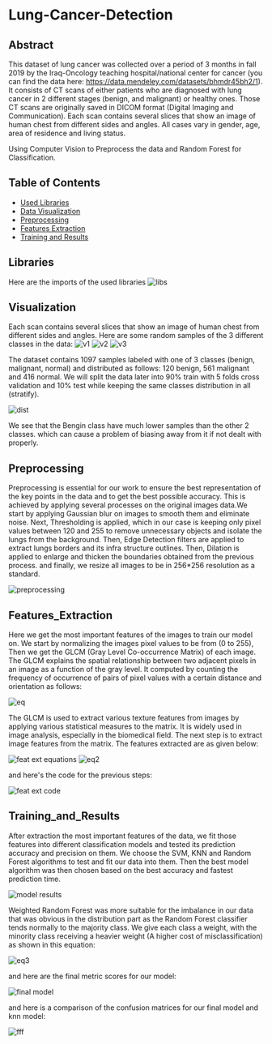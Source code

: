 # Lung-Cancer-Detection

## Abstract

This dataset of lung cancer was collected over a period of 3 months in fall 2019 by the Iraq-Oncology teaching hospital/national center for cancer (you can find the data here: https://data.mendeley.com/datasets/bhmdr45bh2/1).
It consists of CT scans of either patients who are diagnosed with lung cancer in 2 different stages (benign, and malignant) or healthy ones. Those CT scans are originally saved in DICOM format (Digital Imaging and Communication).
Each scan contains several slices that show an image of human chest from different sides and angles. All cases vary in gender, age, area of residence and living status.

Using Computer Vision to Preprocess the data and Random Forest for Classification.


## Table of Contents

- [Used Libraries](#Libraries)
- [Data Visualization](#Visualization)
- [Preprocessing](#Preprocessing)
- [Features Extraction](#Features_Extraction)
- [Training and Results](#Training_and_Results)


## Libraries

Here are the imports of the used libraries
![libs](https://github.com/Mo-Moustafa/Lung-Cancer-Detection/assets/81877648/b9e56bd5-babd-4e61-a842-34d1e029152d)


## Visualization

Each scan contains several slices that show an image of human chest from different sides and angles. Here are some random samples of the 3 different classes in the data: 
![v1](https://github.com/Mo-Moustafa/Lung-Cancer-Detection/assets/81877648/988f02e3-7cc7-4aae-bdfb-2758c49f9a92)
![v2](https://github.com/Mo-Moustafa/Lung-Cancer-Detection/assets/81877648/f8c6c738-44de-4a7d-b2c2-fe90af3f264f)
![v3](https://github.com/Mo-Moustafa/Lung-Cancer-Detection/assets/81877648/d9fe8205-4699-4151-8fd7-4f97e67780b7)

The dataset contains 1097 samples labeled with one of 3 classes (benign, malignant, normal) and distributed as follows: 120 benign, 561 malignant and 416 normal. We will split the data later into 90% train with 5 folds cross validation and 10% test while keeping the same classes distribution in all (stratify).

![dist](https://github.com/Mo-Moustafa/Lung-Cancer-Detection/assets/81877648/f766ab8c-e3d4-40f5-bfec-eb05dcec2deb)

We see that the Bengin class have much lower samples than the other 2 classes. which can cause a problem of biasing away from it if not dealt with properly.


## Preprocessing

Preprocessing is essential for our work to ensure the best representation of the key points in the data and to get the best possible accuracy. This is achieved by applying several processes on the original images data.We start by applying Gaussian blur on images to smooth them and eliminate noise. Next, Thresholding is applied, which in our case is keeping only pixel values between 120 and 255 to remove unnecessary objects and isolate the lungs from the background. Then, Edge Detection filters are applied to extract lungs borders and its infra structure outlines. Then, Dilation is applied to enlarge and thicken the boundaries obtained from the previous process. and finally, we resize all images to be in 256*256 resolution as a standard.

![preprocessing](https://github.com/Mo-Moustafa/Lung-Cancer-Detection/assets/81877648/4d9c378e-6cf3-4167-853c-796553aacaff)


## Features_Extraction

Here we get the most important features of the images to train our model on. We start by normalizing the images pixel values to be from (0 to 255), Then we get the GLCM (Gray Level Co-occurrence Matrix) of each image. The GLCM explains the spatial relationship between two adjacent pixels in an image as a function of the gray level. It computed by counting the frequency of occurrence of pairs of pixel values with a certain distance and orientation as follows:

![eq](https://github.com/Mo-Moustafa/Lung-Cancer-Detection/assets/81877648/220934f4-107a-45f2-adb9-5f65df2899ef)

The GLCM is used to extract various texture features from images by applying various statistical measures to the matrix. It is widely used in image analysis, especially in the biomedical field. The next step is to extract image features from the matrix. The features extracted are as given below:

![feat ext equations](https://github.com/Mo-Moustafa/Lung-Cancer-Detection/assets/81877648/40436b8d-27c1-49cd-a6b7-26b03288909b)
![eq2](https://github.com/Mo-Moustafa/Lung-Cancer-Detection/assets/81877648/53873649-85bd-4ef3-9ef4-540d5642243e)


and here's the code for the previous steps:

![feat ext code](https://github.com/Mo-Moustafa/Lung-Cancer-Detection/assets/81877648/21c7e7bb-a7bd-4c09-a28c-3e53ca953c49)


## Training_and_Results

After extraction the most important features of the data, we fit those features into different classification models and tested its prediction accuracy and precision on them. We choose the SVM, KNN and Random Forest algorithms to test and fit our data into them. Then the best model algorithm was then chosen based on the best accuracy and fastest prediction time.

![model results](https://github.com/Mo-Moustafa/Lung-Cancer-Detection/assets/81877648/34c5c01d-647e-42d7-98bb-700bb09b885d)

Weighted Random Forest was more suitable for the imbalance in our data that was obvious in the distribution part as the Random Forest classifier tends normally to the majority class. We give each class a weight, with the minority class receiving a heavier weight (A higher cost of misclassification) as shown in this equation:

![eq3](https://github.com/Mo-Moustafa/Lung-Cancer-Detection/assets/81877648/20d6666b-bc9b-4e28-a497-04d2dca4e603)

and here are the final metric scores for our model:

![final model](https://github.com/Mo-Moustafa/Lung-Cancer-Detection/assets/81877648/986f60b3-7aef-46d1-8168-a10cdad3ee49)

and here is a comparison of the confusion matrices for our final model and knn model:

![fff](https://github.com/Mo-Moustafa/Lung-Cancer-Detection/assets/81877648/bdd34673-50c3-4b76-b063-a1957285c22a)
